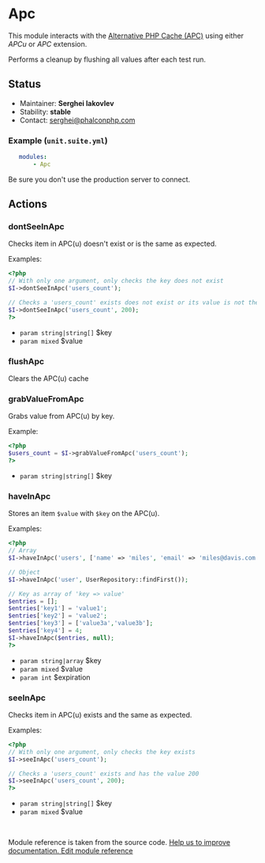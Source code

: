 # Apc


This module interacts with the [Alternative PHP Cache (APC)](http://php.net/manual/en/intro.apcu.php)
using either _APCu_ or _APC_ extension.

Performs a cleanup by flushing all values after each test run.

## Status

* Maintainer: **Serghei Iakovlev**
* Stability: **stable**
* Contact: serghei@phalconphp.com

### Example (`unit.suite.yml`)

```yaml
   modules:
       - Apc
```

Be sure you don't use the production server to connect.


## Actions

### dontSeeInApc
 
Checks item in APC(u) doesn't exist or is the same as expected.

Examples:

``` php
<?php
// With only one argument, only checks the key does not exist
$I->dontSeeInApc('users_count');

// Checks a 'users_count' exists does not exist or its value is not the one provided
$I->dontSeeInApc('users_count', 200);
?>
```

 * `param string|string[]` $key
 * `param mixed` $value


### flushApc
 
Clears the APC(u) cache


### grabValueFromApc
 
Grabs value from APC(u) by key.

Example:

``` php
<?php
$users_count = $I->grabValueFromApc('users_count');
?>
```

 * `param string|string[]` $key


### haveInApc
 
Stores an item `$value` with `$key` on the APC(u).

Examples:

```php
<?php
// Array
$I->haveInApc('users', ['name' => 'miles', 'email' => 'miles@davis.com']);

// Object
$I->haveInApc('user', UserRepository::findFirst());

// Key as array of 'key => value'
$entries = [];
$entries['key1'] = 'value1';
$entries['key2'] = 'value2';
$entries['key3'] = ['value3a','value3b'];
$entries['key4'] = 4;
$I->haveInApc($entries, null);
?>
```

 * `param string|array` $key
 * `param mixed` $value
 * `param int` $expiration


### seeInApc
 
Checks item in APC(u) exists and the same as expected.

Examples:

``` php
<?php
// With only one argument, only checks the key exists
$I->seeInApc('users_count');

// Checks a 'users_count' exists and has the value 200
$I->seeInApc('users_count', 200);
?>
```

 * `param string|string[]` $key
 * `param mixed` $value

<p>&nbsp;</p><div class="alert alert-warning">Module reference is taken from the source code. <a href="https://github.com/Codeception/module-apc/tree/master/src/Codeception/Module/Apc.php">Help us to improve documentation. Edit module reference</a></div>
